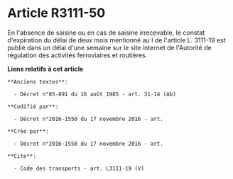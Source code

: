 # Article R3111-50

En l'absence de saisine ou en cas de saisine irrecevable, le constat d'expiration du délai de deux mois mentionné au I de
l'article L. 3111-19 est publié dans un délai d'une semaine sur le site internet de l'Autorité de régulation des activités
ferroviaires et routières.

**Liens relatifs à cet article**

	**Anciens textes**:

	  - Décret n°85-891 du 16 août 1985 - art. 31-14 (Ab)

	**Codifié par**:

	  - Décret n°2016-1550 du 17 novembre 2016 - art.

	**Créé par**:

	  - Décret n°2016-1550 du 17 novembre 2016 - art.

	**Cite**:

	  - Code des transports - art. L3111-19 (V)
